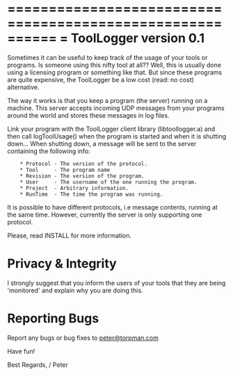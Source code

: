 ==========================================================
= ToolLogger version 0.1
==========================================================

Sometimes it can be useful to keep track of the usage of your
tools or programs. Is someone using this nifty tool at all??
Well, this is usually done using a licensing program or something
like that. But since these programs are quite expensive, 
the ToolLogger be a low cost (read: no cost) alternative.

The way it works is that you keep a program (the server) running
on a machine. This server accepts incoming UDP messages from your
programs around the world and stores these messages in log files.

Link your program with the ToolLogger client library (libtoollogger.a)
and then call logToolUsage() when the program is started and when it
is shutting down... 
When shutting down, a message will be sent to the server containing
the following info:
        
        * Protocol - The version of the protocol.        
        * Tool     - The program name
        * Revision - The version of the program.
        * User     - The username of the one running the program.
        * Project  - Arbitrary information.
        * RunTime  - The time the program was running.

It is possible to have different protocols, i.e message contents,
running at the same time. However, currently the server is only
supporting one protocol.

Please, read INSTALL for more information.

Privacy & Integrity
===================

I strongly suggest that you inform the users of your tools that
they are being 'monitored' and explain why you are doing this.


Reporting Bugs
==============

Report any bugs or bug fixes to peter@torpman.com


Have fun!

Best Regards,
/ Peter




